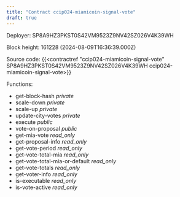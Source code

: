 ```yaml
---
title: "Contract ccip024-miamicoin-signal-vote"
draft: true
---
```

Deployer: SP8A9HZ3PKST0S42VM9523Z9NV42SZ026V4K39WH


 



Block height: 161228 (2024-08-09T16:36:39.000Z)

Source code: {{<contractref "ccip024-miamicoin-signal-vote" SP8A9HZ3PKST0S42VM9523Z9NV42SZ026V4K39WH ccip024-miamicoin-signal-vote>}}

Functions:

* get-block-hash _private_
* scale-down _private_
* scale-up _private_
* update-city-votes _private_
* execute _public_
* vote-on-proposal _public_
* get-mia-vote _read_only_
* get-proposal-info _read_only_
* get-vote-period _read_only_
* get-vote-total-mia _read_only_
* get-vote-total-mia-or-default _read_only_
* get-vote-totals _read_only_
* get-voter-info _read_only_
* is-executable _read_only_
* is-vote-active _read_only_
